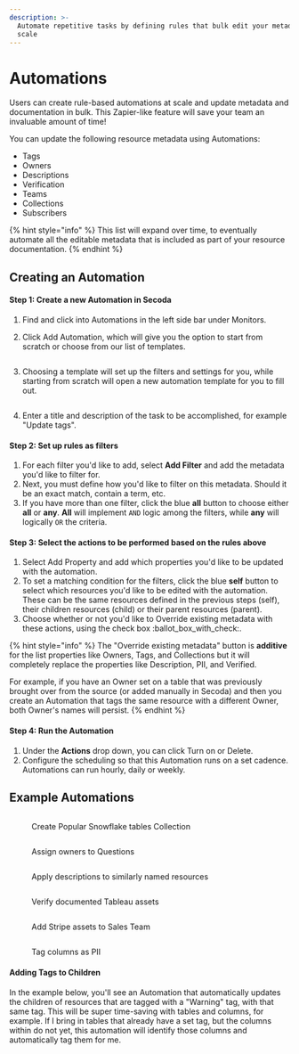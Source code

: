 ```yaml
---
description: >-
  Automate repetitive tasks by defining rules that bulk edit your metadata at
  scale
---
```


# Automations

Users can create rule-based automations at scale and update metadata and documentation in bulk. This Zapier-like feature will save your team an invaluable amount of time!

You can update the following resource metadata using Automations:

* Tags
* Owners
* Descriptions
* Verification
* Teams
* Collections
* Subscribers

{% hint style="info" %}
This list will expand over time, to eventually automate all the editable metadata that is included as part of your resource documentation.
{% endhint %}

## Creating an Automation

#### Step 1: Create a new Automation in Secoda

1. Find and click into Automations in the left side bar under Monitors.
2.  Click Add Automation, which will give you the option to start from scratch or choose from our list of templates.

    <figure><img src="../.gitbook/assets/Screenshot 2024-02-08 at 4.30.19 PM.png" alt=""><figcaption></figcaption></figure>
3.  Choosing a template will set up the filters and settings for you, while starting from scratch will open a new automation template for you to fill out.

    <figure><img src="https://secoda-public-media-assets.s3.amazonaws.com/cd99248e-078a-4168-b32b-afb6839768c9.png" alt=""><figcaption></figcaption></figure>
4. Enter a title and description of the task to be accomplished, for example "Update tags".

#### Step 2: Set up rules as filters

1. For each filter you'd like to add, select **Add Filter** and add the metadata you'd like to filter for.&#x20;
2. Next, you must define how you'd like to filter on this metadata. Should it be an exact match, contain a term, etc.
3. If you have more than one filter, click the blue **all** button to choose either **all** or **any**. **All** will implement `AND` logic among the filters, while **any** will logically `OR` the criteria.

#### Step 3: Select the actions to be performed based on the rules above

1. Select Add Property and add which properties you'd like to be updated with the automation.&#x20;
2. To set a matching condition for the filters, click the blue **self** button to select which resources you'd like to be edited with the automation. These can be the same resources defined in the previous steps (self), their children resources (child) or their parent resources (parent).
3. Choose whether or not you'd like to Override existing metadata with these actions, using the check box :ballot\_box\_with\_check:.

{% hint style="info" %}
The "Override existing metadata" button is **additive** for the list properties like Owners, Tags, and Collections but it will completely replace the properties like Description, PII, and Verified.

For example, if you have an Owner set on a table that was previously brought over from the source (or added manually in Secoda) and then you create an Automation that tags the same resource with a different Owner, both Owner's names will persist.
{% endhint %}

#### Step 4: Run the Automation

1. Under the **Actions** drop down, you can click Turn on or Delete.
2. Configure the scheduling so that this Automation runs on a set cadence. Automations can run hourly, daily or weekly.

## Example Automations

<div data-full-width="true">

<figure><img src="../.gitbook/assets/Screenshot 2024-03-15 at 11.15.58 AM (1).png" alt=""><figcaption><p>Create Popular Snowflake tables Collection</p></figcaption></figure>

 

<figure><img src="../.gitbook/assets/Screenshot 2024-03-15 at 1.52.31 PM.png" alt=""><figcaption><p>Assign owners to Questions</p></figcaption></figure>

 

<figure><img src="../.gitbook/assets/Screenshot 2024-03-15 at 11.16.55 AM (1).png" alt=""><figcaption><p>Apply descriptions to similarly named resources</p></figcaption></figure>

</div>

<div data-full-width="true">

<figure><img src="../.gitbook/assets/Screenshot 2024-03-15 at 11.14.42 AM (1).png" alt=""><figcaption><p>Verify documented Tableau assets</p></figcaption></figure>

 

<figure><img src="../.gitbook/assets/Screenshot 2024-03-15 at 11.15.04 AM (1).png" alt=""><figcaption><p>Add Stripe assets to Sales Team</p></figcaption></figure>

 

<figure><img src="../.gitbook/assets/Screenshot 2024-03-15 at 11.15.38 AM (1).png" alt=""><figcaption><p>Tag columns as PII</p></figcaption></figure>

</div>

#### Adding Tags to Children

In the example below, you'll see an Automation that automatically updates the children of resources that are tagged with a "Warning" tag, with that same tag. This will be super time-saving with tables and columns, for example. If I bring in tables that already have a set tag, but the columns within do not yet, this automation will identify those columns and automatically tag them for me.

<figure><img src="https://secoda-public-media-assets.s3.amazonaws.com/34033212-a6cf-446d-8530-11053f328ad5.png" alt=""><figcaption></figcaption></figure>
